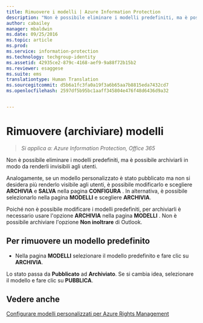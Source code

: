 ```yaml
---
title: Rimuovere i modelli | Azure Information Protection
description: "Non è possibile eliminare i modelli predefiniti, ma è possibile archiviarli in modo da renderli invisibili agli utenti."
author: cabailey
manager: mbaldwin
ms.date: 09/25/2016
ms.topic: article
ms.prod: 
ms.service: information-protection
ms.technology: techgroup-identity
ms.assetid: 42935ce2-879c-4168-aef9-9a88f72b15b2
ms.reviewer: esaggese
ms.suite: ems
translationtype: Human Translation
ms.sourcegitcommit: d5b6a1fc3fa0a19f3a6b65aa7b8815eda7432cd7
ms.openlocfilehash: 2597df5b95bc1aaff345804e476f48d6436d9a32


---
```



# Rimuovere (archiviare) modelli

>*Si applica a: Azure Information Protection, Office 365*

Non è possibile eliminare i modelli predefiniti, ma è possibile archiviarli in modo da renderli invisibili agli utenti.

Analogamente, se un modello personalizzato è stato pubblicato ma non si desidera più renderlo visibile agli utenti, è possibile modificarlo e scegliere **ARCHIVIA** e **SALVA** nella pagina **CONFIGURA** . In alternativa, è possibile selezionarlo nella pagina **MODELLI** e scegliere **ARCHIVIA**.

Poiché non è possibile modificare i modelli predefiniti, per archiviarli è necessario usare l'opzione **ARCHIVIA** nella pagina **MODELLI** . Non è possibile archiviare l'opzione **Non inoltrare** di Outlook.

## Per rimuovere un modello predefinito

-   Nella pagina **MODELLI** selezionare il modello predefinito e fare clic su **ARCHIVIA**.

Lo stato passa da **Pubblicato** ad **Archiviato**. Se si cambia idea, selezionare il modello e fare clic su **PUBBLICA**.



## Vedere anche
[Configurare modelli personalizzati per Azure Rights Management](configure-custom-templates.md)


<!--HONumber=Sep16_HO4-->


